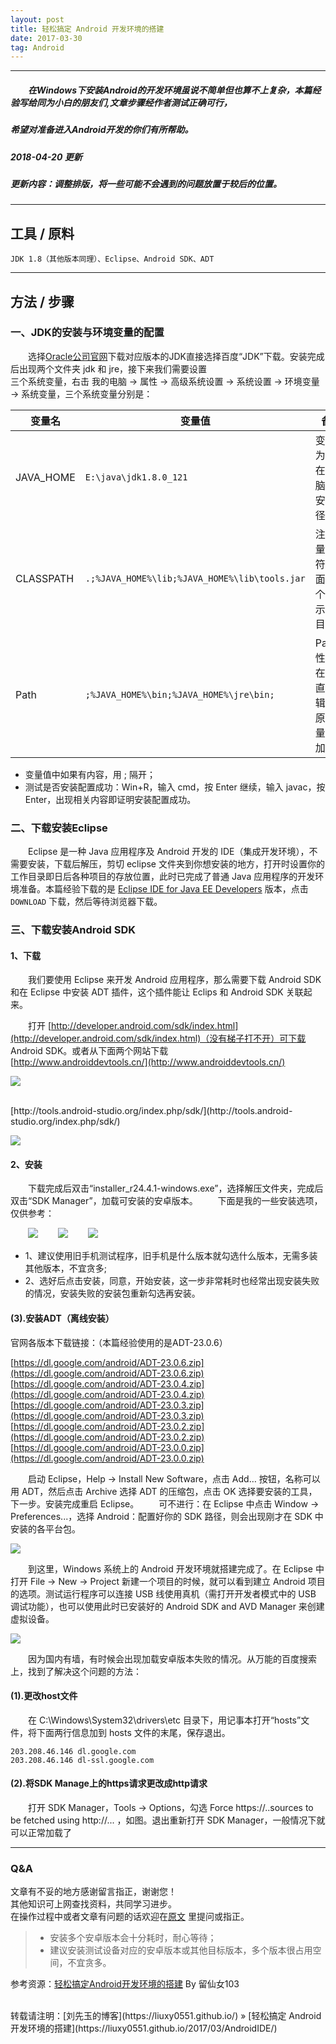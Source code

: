 ```yaml
---
layout: post
title: 轻松搞定 Android 开发环境的搭建
date: 2017-03-30
tag: Android
---
```


___
##### 　　在Windows下安装Android的开发环境虽说不简单但也算不上复杂，本篇经验写给同为小白的朋友们,文章步骤经作者测试正确可行，  
##### 希望对准备进入Android开发的你们有所帮助。
##### 2018-04-20 更新
##### 更新内容：调整排版，将一些可能不会遇到的问题放置于较后的位置。

___
## 工具 / 原料
    JDK 1.8（其他版本同理）、Eclipse、Android SDK、ADT

___
## 方法 / 步骤

### 一、JDK的安装与环境变量的配置

　　选择[Oracle公司官网](http://www.oracle.com/technetwork/java/javase/downloads/jdk8-downloads-2133151.html)下载对应版本的JDK直接选择百度“JDK”下载。安装完成后出现两个文件夹 jdk 和 jre，接下来我们需要设置  
三个系统变量，右击	我的电脑 -> 属性 -> 高级系统设置 -> 系统设置 -> 环境变量 -> 系统变量，三个系统变量分别是：

|变量名|变量值|备注|
|----|----|----|
|JAVA_HOME|`E:\java\jdk1.8.0_121`|变量值为JDK在你电脑上的安装路径|
|CLASSPATH|`.;%JAVA_HOME%\lib;%JAVA_HOME%\lib\tools.jar`|注意变量值字符串前面有一个"."表示当前目录|
|Path|`;%JAVA_HOME%\bin;%JAVA_HOME%\jre\bin;`|Path属性已存在，可直接编辑，在原来变量后追加即可|

- 变量值中如果有内容，用 ; 隔开；
- 测试是否安装配置成功：Win+R，输入 cmd，按 Enter 继续，输入 javac，按 Enter，出现相关内容即证明安装配置成功。

### 二、下载安装Eclipse

　　Eclipse 是一种 Java 应用程序及 Android 开发的 IDE（集成开发环境），不需要安装，下载后解压，剪切 eclipse 文件夹到你想安装的地方，打开时设置你的工作目录即日后各种项目的存放位置，此时已完成了普通 Java 应用程序的开发环境准备。本篇经验下载的是 [Eclipse IDE for Java EE Developers](https://www.eclipse.org/downloads/download.php?file=/technology/epp/downloads/release/oxygen/2/eclipse-jee-oxygen-2-win32-x86_64.zip) 版本，点击 `DOWNLOAD` 下载，然后等待浏览器下载。  


### 三、下载安装Android SDK

#### 1、下载

　　我们要使用 Eclipse 来开发 Android 应用程序，那么需要下载 Android SDK 和在 Eclipse 中安装 ADT 插件，这个插件能让 Eclips 和 Android SDK 关联起来。

　　打开 [http://developer.android.com/sdk/index.html](http://developer.android.com/sdk/index.html)（没有梯子打不开）可下载 Android SDK。或者从下面两个网站下载  
[http://www.androiddevtools.cn/](http://www.androiddevtools.cn/)  

![](/images/posts/AndroidIDE/SDKTools1.png)

<br>
[http://tools.android-studio.org/index.php/sdk/](http://tools.android-studio.org/index.php/sdk/)  

![](/images/posts/AndroidIDE/SDKTools2.png)

#### 2、安装

　　下载完成后双击“installer_r24.4.1-windows.exe”，选择解压文件夹，完成后双击“SDK Manager”，加载可安装的安卓版本。
　　下面是我的一些安装选项，仅供参考：

　　![](/images/posts/AndroidIDE/AndroidList1.png)
　　![](/images/posts/AndroidIDE/AndroidList2.png)
　　![](/images/posts/AndroidIDE/AndroidList3.png)

- 1、建议使用旧手机测试程序，旧手机是什么版本就勾选什么版本，无需多装其他版本，不宜贪多;
- 2、选好后点击安装，同意，开始安装，这一步非常耗时也经常出现安装失败的情况，安装失败的安装包重新勾选再安装。  


#### (3).安装ADT（离线安装）

官网各版本下载链接：（本篇经验使用的是ADT-23.0.6）

[https://dl.google.com/android/ADT-23.0.6.zip](https://dl.google.com/android/ADT-23.0.6.zip)  
[https://dl.google.com/android/ADT-23.0.4.zip](https://dl.google.com/android/ADT-23.0.4.zip)  
[https://dl.google.com/android/ADT-23.0.3.zip](https://dl.google.com/android/ADT-23.0.3.zip)  
[https://dl.google.com/android/ADT-23.0.2.zip](https://dl.google.com/android/ADT-23.0.2.zip)  
[https://dl.google.com/android/ADT-23.0.0.zip](https://dl.google.com/android/ADT-23.0.0.zip)  

　　启动 Eclipse，Help -> Install New Software，点击 Add… 按钮，名称可以用 ADT，然后点击 Archive 选择 ADT 的压缩包，点击 OK 选择要安装的工具，下一步。安装完成重启 Eclipse。
　　可不进行：在 Eclipse 中点击 Window -> Preferences...，选择 Android：配置好你的 SDK 路径，则会出现刚才在 SDK 中安装的各平台包。  

![](/images/posts/AndroidIDE/SDKLocation.png)

　　到这里，Windows 系统上的 Android 开发环境就搭建完成了。在 Eclipse 中打开 File -> New -> Project 新建一个项目的时候，就可以看到建立 Android 项目的选项。测试运行程序可以连接 USB 线使用真机（需打开开发者模式中的 USB 调试功能），也可以使用此时已安装好的 Android SDK and AVD Manager 来创建虚拟设备。  

![](/images/posts/AndroidIDE/AndroidProject.png)


　　因为国内有墙，有时候会出现加载安卓版本失败的情况。从万能的百度搜索上，找到了解决这个问题的方法：

#### (1).更改host文件

　　在 C:\Windows\System32\drivers\etc 目录下，用记事本打开“hosts”文件，将下面两行信息加到 hosts 文件的末尾，保存退出。

  ```
  203.208.46.146 dl.google.com  
  203.208.46.146 dl-ssl.google.com
  ```

#### (2).将SDK Manage上的https请求更改成http请求

　　打开 SDK Manager，Tools -> Options，勾选 Force https://..sources to be fetched using http://... ，如图。退出重新打开 SDK Manager，一般情况下就可以正常加载了
___
### Q&A

文章有不妥的地方感谢留言指正，谢谢您！  
其他知识可上网查找资料，共同学习进步。  
在操作过程中或者文章有问题的话欢迎在[原文](https://liuxy0551.github.io/2017/03/AndroidIDE/) 里提问或指正。  

>* 安装多个安卓版本会十分耗时，耐心等待；
>* 建议安装测试设备对应的安卓版本或其他目标版本，多个版本很占用空间，不宜贪多。  


参考资源：[轻松搞定Android开发环境的搭建](https://jingyan.baidu.com/article/46650658c30866f548e5f842.html) By 留仙女103

<br>
转载请注明：[刘先玉的博客](https://liuxy0551.github.io/) » [轻松搞定 Android 开发环境的搭建](https://liuxy0551.github.io/2017/03/AndroidIDE/)
